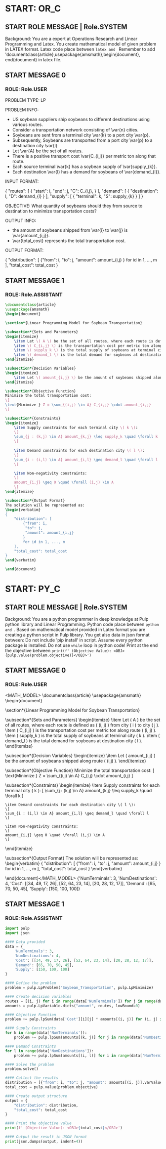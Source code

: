 # START: OR_C 
## START ROLE MESSAGE | Role.SYSTEM 
Background: You are a expert at Operations Research and Linear Programming and Latex. You create mathematical model of given problem in LATEX format. Latex code place between ```latex and ``` Remember to add 'documentclass{article},usepackage{amsmath},begin{document}, end{document} in latex file. 
## START MESSAGE 0 
### ROLE: Role.USER
<DESCRIPTION>
PROBLEM TYPE: LP

PROBLEM INFO:

- US soybean suppliers ship soybeans to different destinations using various routes.
- Consider a transportation network consisting of \var{n} cities.
- Soybeans are sent from a terminal city \var{k} to a port city \var{p}.
- Subsequently, Soybeans are transported from a port city \var{p} to a destination city \var{l}
- Let \var{A} be the set of all routes. 
- There is a positive transport cost \var{C_{i,j}} per metric ton along that route.
- Each source terminal \var{k} has a soybean supply of \var{supply_{k}}. 
- Each destination \var{l} has a demand for soybeans of \var{demand_{l}}.

INPUT FORMAT: 

{
    "routes": [
       {
        "start": i,
        "end": j,
        "C": C_{i,j},
       }
    ],
    "demand": [
        {
            "destination": l,
            "D": demand_{l}
        }
    ],
    "supply": [
        {
            "terminal": k,
            "S": supply_{k}
        }
    ]
}

OBJECTIVE: What quantity of soybeans should they from source to destination to minimize transportation costs?

OUTPUT INFO:

- the amount of soybeans shipped from \var{i} to \var{j} is \var{amount_{i,j}}.
- \var{total_cost} represents the total transportation cost.

OUTPUT FORMAT:

{
    "distribution": [
        {"from": i,
         "to": j,
         "amount": amount_{i,j}
        }
        for id in 1, ..., m
    ],
    "total_cost": total_cost
}


</DESCRIPTION>


## START MESSAGE 1 
### ROLE: Role.ASSISTANT
```latex
\documentclass{article}
\usepackage{amsmath}
\begin{document}

\section*{Linear Programming Model for Soybean Transportation}

\subsection*{Sets and Parameters}
\begin{itemize}
    \item Let \( A \) be the set of all routes, where each route is defined as \( (i, j) \) from city \( i \) to city \( j \).
    \item \( C_{i,j} \) is the transportation cost per metric ton along route \( (i, j) \).
    \item \( supply_k \) is the total supply of soybeans at terminal city \( k \).
    \item \( demand_l \) is the total demand for soybeans at destination city \( l \).
\end{itemize}

\subsection*{Decision Variables}
\begin{itemize}
    \item Let \( amount_{i,j} \) be the amount of soybeans shipped along route \( (i,j) \).
\end{itemize}

\subsection*{Objective Function}
Minimize the total transportation cost:
\[
\text{Minimize } Z = \sum_{(i,j) \in A} C_{i,j} \cdot amount_{i,j}
\]

\subsection*{Constraints}
\begin{itemize}
    \item Supply constraints for each terminal city \( k \):
    \[
    \sum_{j : (k,j) \in A} amount_{k,j} \leq supply_k \quad \forall k
    \]
    
    \item Demand constraints for each destination city \( l \):
    \[
    \sum_{i : (i,l) \in A} amount_{i,l} \geq demand_l \quad \forall l
    \]

    \item Non-negativity constraints:
    \[
    amount_{i,j} \geq 0 \quad \forall (i,j) \in A
    \]
\end{itemize}

\subsection*{Output Format}
The solution will be represented as:
\begin{verbatim}
{
    "distribution": [
        {"from": i,
         "to": j,
         "amount": amount_{i,j}
        }
        for id in 1, ..., m
    ],
    "total_cost": total_cost
}
\end{verbatim}

\end{document}
```

# START: PY_C 
## START ROLE MESSAGE | Role.SYSTEM 
Background: You are a python programmer in deep knowledge at Pulp python library and Linear Programming. Python code place between ```python and ```. Based on mathematical model provided in Latex format you are creating a python script in Pulp library. You get also data in json format between: <DATA></DATA> Do not include 'pip install' in script. Assume every python package is installed. Do not use `while` loop in python code! Print at the end the objective between <OBJ></OBJ> `print(f' (Objective Value): <OBJ>{pulp.value(problem.objective)}</OBJ>')` 
## START MESSAGE 0 
### ROLE: Role.USER
<MATH_MODEL>
\documentclass{article}
\usepackage{amsmath}
\begin{document}

\section*{Linear Programming Model for Soybean Transportation}

\subsection*{Sets and Parameters}
\begin{itemize}
    \item Let \( A \) be the set of all routes, where each route is defined as \( (i, j) \) from city \( i \) to city \( j \).
    \item \( C_{i,j} \) is the transportation cost per metric ton along route \( (i, j) \).
    \item \( supply_k \) is the total supply of soybeans at terminal city \( k \).
    \item \( demand_l \) is the total demand for soybeans at destination city \( l \).
\end{itemize}

\subsection*{Decision Variables}
\begin{itemize}
    \item Let \( amount_{i,j} \) be the amount of soybeans shipped along route \( (i,j) \).
\end{itemize}

\subsection*{Objective Function}
Minimize the total transportation cost:
\[
\text{Minimize } Z = \sum_{(i,j) \in A} C_{i,j} \cdot amount_{i,j}
\]

\subsection*{Constraints}
\begin{itemize}
    \item Supply constraints for each terminal city \( k \):
    \[
    \sum_{j : (k,j) \in A} amount_{k,j} \leq supply_k \quad \forall k
    \]
    
    \item Demand constraints for each destination city \( l \):
    \[
    \sum_{i : (i,l) \in A} amount_{i,l} \geq demand_l \quad \forall l
    \]

    \item Non-negativity constraints:
    \[
    amount_{i,j} \geq 0 \quad \forall (i,j) \in A
    \]
\end{itemize}

\subsection*{Output Format}
The solution will be represented as:
\begin{verbatim}
{
    "distribution": [
        {"from": i,
         "to": j,
         "amount": amount_{i,j}
        }
        for id in 1, ..., m
    ],
    "total_cost": total_cost
}
\end{verbatim}

\end{document}</MATH_MODEL>
<DATA>
{'NumTerminals': 3, 'NumDestinations': 4, 'Cost': [[34, 49, 17, 26], [52, 64, 23, 14], [20, 28, 12, 17]], 'Demand': [65, 70, 50, 45], 'Supply': [150, 100, 100]}</DATA>


## START MESSAGE 1 
### ROLE: Role.ASSISTANT
```python
import pulp
import json

#### Data provided
data = {
    'NumTerminals': 3,
    'NumDestinations': 4,
    'Cost': [[34, 49, 17, 26], [52, 64, 23, 14], [20, 28, 12, 17]],
    'Demand': [65, 70, 50, 45],
    'Supply': [150, 100, 100]
}

#### Define the problem
problem = pulp.LpProblem("Soybean_Transportation", pulp.LpMinimize)

#### Create decision variables
routes = [(i, j) for i in range(data['NumTerminals']) for j in range(data['NumDestinations'])]
amounts = pulp.LpVariable.dicts("amount", routes, lowBound=0)

#### Objective Function
problem += pulp.lpSum(data['Cost'][i][j] * amounts[(i, j)] for (i, j) in routes), "Total_Transportation_Cost"

#### Supply Constraints
for k in range(data['NumTerminals']):
    problem += pulp.lpSum(amounts[(k, j)] for j in range(data['NumDestinations'])) <= data['Supply'][k], f"Supply_Constraint_{k}"

#### Demand Constraints
for l in range(data['NumDestinations']):
    problem += pulp.lpSum(amounts[(i, l)] for i in range(data['NumTerminals'])) >= data['Demand'][l], f"Demand_Constraint_{l}"

#### Solve the problem
problem.solve()

#### Collect the results
distribution = [{"from": i, "to": j, "amount": amounts[(i, j)].varValue} for (i, j) in routes if amounts[(i, j)].varValue > 0]
total_cost = pulp.value(problem.objective)

#### Create output structure
output = {
    "distribution": distribution,
    "total_cost": total_cost
}

#### Print the objective value
print(f' (Objective Value): <OBJ>{total_cost}</OBJ>')

#### Output the result in JSON format
print(json.dumps(output, indent=4))
```

